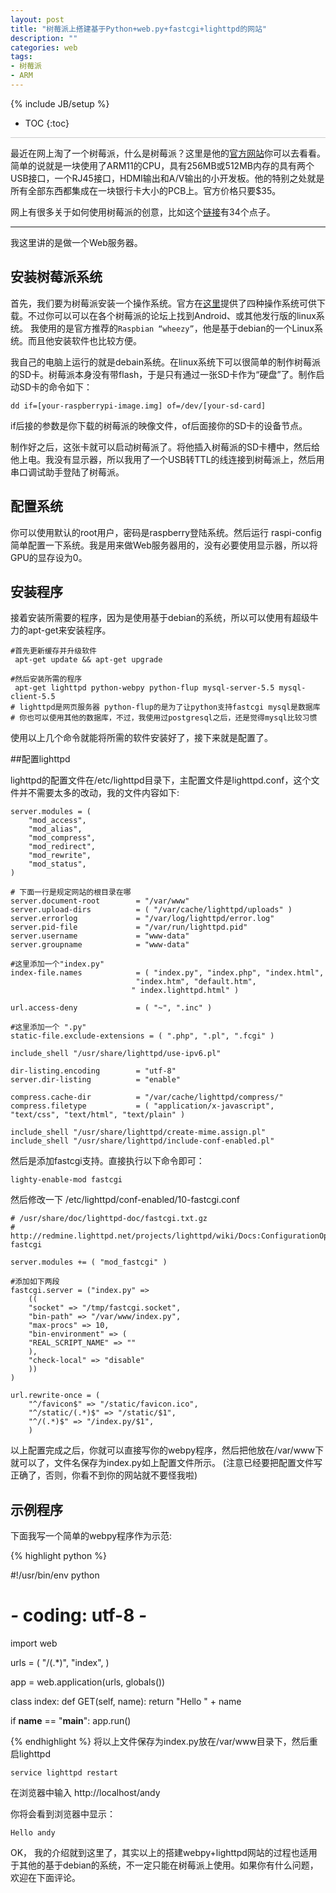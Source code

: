 ```yaml
---
layout: post
title: "树莓派上搭建基于Python+web.py+fastcgi+lighttpd的网站"
description: ""
categories: web 
tags: 
- 树莓派
- ARM
---
```

{% include JB/setup %}
* TOC
{:toc}
<div style="border-bottom: 1px solid #ccc;line-height: 1.3em;"></div>

最近在网上淘了一个树莓派，什么是树莓派？这里是他的[官方网站](http://www.raspberrypi.org)你可以去看看。 简单的说就是一块使用了ARM11的CPU，具有256MB或512MB内存的具有两个USB接口，一个RJ45接口，HDMI输出和A/V输出的小开发板。他的特别之处就是所有全部东西都集成在一块银行卡大小的PCB上。官方价格只要$35。    

网上有很多关于如何使用树莓派的创意，比如这个[链接](http://www.shumeidiy.com/thread-29-1-1.html)有34个点子。
 
----

我这里讲的是做一个Web服务器。    

## 安装树莓派系统  

首先，我们要为树莓派安装一个操作系统。官方在[这里](http://www.raspberrypi.org/downloads)提供了四种操作系统可供下载。不过你可以可以在各个树莓派的论坛上找到Android、或其他发行版的linux系统。 我使用的是官方推荐的`Raspbian “wheezy”`，他是基于debian的一个Linux系统。而且他安装软件也比较方便。     

我自己的电脑上运行的就是debain系统。在linux系统下可以很简单的制作树莓派的SD卡。树莓派本身没有带flash，于是只有通过一张SD卡作为“硬盘”了。制作启动SD卡的命令如下：

    dd if=[your-raspberrypi-image.img] of=/dev/[your-sd-card]

if后接的参数是你下载的树莓派的映像文件，of后面接你的SD卡的设备节点。     

制作好之后，这张卡就可以启动树莓派了。将他插入树莓派的SD卡槽中，然后给他上电。我没有显示器，所以我用了一个USB转TTL的线连接到树莓派上，然后用串口调试助手登陆了树莓派。     

## 配置系统

你可以使用默认的root用户，密码是raspberry登陆系统。然后运行 raspi-config 简单配置一下系统。我是用来做Web服务器用的，没有必要使用显示器，所以将GPU的显存设为0。

## 安装程序

接着安装所需要的程序，因为是使用基于debian的系统，所以可以使用有超级牛力的apt-get来安装程序。

    #首先更新缓存并升级软件
     apt-get update && apt-get upgrade

    #然后安装所需的程序
     apt-get lighttpd python-webpy python-flup mysql-server-5.5 mysql-client-5.5
    # lighttpd是网页服务器 python-flup的是为了让python支持fastcgi mysql是数据库  
    # 你也可以使用其他的数据库，不过，我使用过postgresql之后，还是觉得mysql比较习惯

使用以上几个命令就能将所需的软件安装好了，接下来就是配置了。   
 
##配置lighttpd

  lighttpd的配置文件在/etc/lighttpd目录下，主配置文件是lighttpd.conf，这个文件并不需要太多的改动，我的文件内容如下:

    
    server.modules = (
	    "mod_access",
	    "mod_alias",
	    "mod_compress",
 	    "mod_redirect",
        "mod_rewrite",   
	    "mod_status",
    )

    # 下面一行是规定网站的根目录在哪
    server.document-root        = "/var/www"
    server.upload-dirs          = ( "/var/cache/lighttpd/uploads" )
    server.errorlog             = "/var/log/lighttpd/error.log"
    server.pid-file             = "/var/run/lighttpd.pid"
    server.username             = "www-data"
    server.groupname            = "www-data"

    #这里添加一个"index.py"
    index-file.names            = ( "index.py", "index.php", "index.html",
                                "index.htm", "default.htm",
                               " index.lighttpd.html" )

    url.access-deny             = ( "~", ".inc" )

    #这里添加一个 ".py"
    static-file.exclude-extensions = ( ".php", ".pl", ".fcgi" )

    include_shell "/usr/share/lighttpd/use-ipv6.pl"

    dir-listing.encoding        = "utf-8"
    server.dir-listing          = "enable"

    compress.cache-dir          = "/var/cache/lighttpd/compress/"
    compress.filetype           = ( "application/x-javascript", "text/css", "text/html", "text/plain" )

    include_shell "/usr/share/lighttpd/create-mime.assign.pl"
    include_shell "/usr/share/lighttpd/include-conf-enabled.pl"


然后是添加fastcgi支持。直接执行以下命令即可：

    lighty-enable-mod fastcgi

然后修改一下 /etc/lighttpd/conf-enabled/10-fastcgi.conf

    
    # /usr/share/doc/lighttpd-doc/fastcgi.txt.gz
    # http://redmine.lighttpd.net/projects/lighttpd/wiki/Docs:ConfigurationOptions#mod_fastcgi-fastcgi

    server.modules += ( "mod_fastcgi" )

    #添加如下两段
    fastcgi.server = ("index.py" =>
	    ((
	    "socket" => "/tmp/fastcgi.socket",
	    "bin-path" => "/var/www/index.py",
	    "max-procs" => 10,
	    "bin-environment" => (
	    "REAL_SCRIPT_NAME" => ""
	    ),
	    "check-local" => "disable"
	    ))
	)
	
    url.rewrite-once = (
	    "^/favicon$" => "/static/favicon.ico",
	    "^/static/(.*)$" => "/static/$1",
	    "^/(.*)$" => "/index.py/$1",
	    )
	    
以上配置完成之后，你就可以直接写你的webpy程序，然后把他放在/var/www下就可以了，文件名保存为index.py如上配置文件所示。 (注意已经要把配置文件写正确了，否则，你看不到你的网站就不要怪我啦)

## 示例程序

下面我写一个简单的webpy程序作为示范:

{% highlight python  %}

#!/usr/bin/env python
#  *-* coding: utf-8 *-*

import web

urls = (
    "/(.*)", "index",
    )

app = web.application(urls, globals())

class index:
    def GET(self, name):
        return "Hello " + name

if __name__ == "__main__":
    app.run()

{% endhighlight %}
将以上文件保存为index.py放在/var/www目录下，然后重启lighttpd

    service lighttpd restart

在浏览器中输入 http://localhost/andy

你将会看到浏览器中显示：

    Hello andy


OK， 我的介绍就到这里了，其实以上的搭建webpy+lighttpd网站的过程也适用于其他的基于debian的系统，不一定只能在树莓派上使用。如果你有什么问题，欢迎在下面评论。



